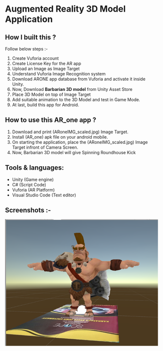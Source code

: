 

# Augmented Reality 3D Model Application 

## How I built this ?
Follow below steps :-

1. Create Vuforia account  
2. Create License Key for the AR app   
3. Upload an Image as Image Target  
4. Understand Vuforia Image Recognition system   
5. Download ARONE app database from Vuforia and activate it inside Unity.   
6. Now, Download **Barbarian 3D model** from Unity Asset Store   
7. Place 3D Model on top of Image Target   
8. Add suitable animation to the 3D Model and test in Game Mode.  
9. At last, build this app for Android.   

## How to use this AR_one app ?
  1. Download and print (ARoneIMG_scaled.jpg) Image Target.  
  2. Install (AR_one) apk file on your android mobile.
  3. On starting the application, place the (ARoneIMG_scaled.jpg) Image Target infront of Camera Screen.
  4. Now, Barbarian 3D model will give Spinning Roundhouse Kick 
  
## Tools & languages:
- Unity (Game engine)
- C# (Script Code)
- Vuforia (AR Platform)
- Visual Studio Code (Text editor)

## Screenshots :-

<img src="https://github.com/utkarsh-yadav1231/Augmented-Reality/blob/master/AR%203D%20Model/AR%20Barbarian%20Model/3D%20Barbarian%20Model.PNG " alt="SS 1"/>


